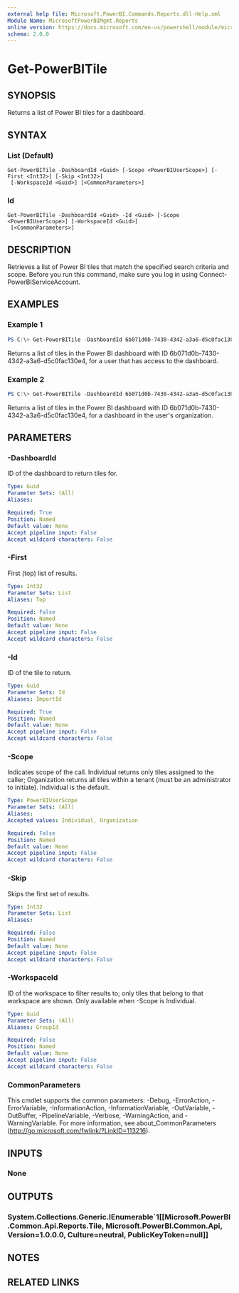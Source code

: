 ```yaml
---
external help file: Microsoft.PowerBI.Commands.Reports.dll-Help.xml
Module Name: MicrosoftPowerBIMgmt.Reports
online version: https://docs.microsoft.com/en-us/powershell/module/microsoftpowerbimgmt.reports/get-powerbitile?view=powerbi-ps
schema: 2.0.0
---
```


# Get-PowerBITile

## SYNOPSIS
Returns a list of Power BI tiles for a dashboard.

## SYNTAX

### List (Default)
```
Get-PowerBITile -DashboardId <Guid> [-Scope <PowerBIUserScope>] [-First <Int32>] [-Skip <Int32>]
 [-WorkspaceId <Guid>] [<CommonParameters>]
```

### Id
```
Get-PowerBITile -DashboardId <Guid> -Id <Guid> [-Scope <PowerBIUserScope>] [-WorkspaceId <Guid>]
 [<CommonParameters>]
```

## DESCRIPTION
Retrieves a list of Power BI tiles that match the specified search criteria and scope.
Before you run this command, make sure you log in using Connect-PowerBIServiceAccount. 

## EXAMPLES

### Example 1
```powershell
PS C:\> Get-PowerBITile -DashboardId 6b071d0b-7430-4342-a3a6-d5c0fac130e4
```

Returns a list of tiles in the Power BI dashboard with ID 6b071d0b-7430-4342-a3a6-d5c0fac130e4, for a user that has access to the dashboard.

### Example 2
```powershell
PS C:\> Get-PowerBITile -DashboardId 6b071d0b-7430-4342-a3a6-d5c0fac130e4 -Scope Organization
```

Returns a list of tiles in the Power BI dashboard with ID 6b071d0b-7430-4342-a3a6-d5c0fac130e4, for a dashboard in the user's organization.

## PARAMETERS

### -DashboardId
ID of the dashboard to return tiles for.

```yaml
Type: Guid
Parameter Sets: (All)
Aliases:

Required: True
Position: Named
Default value: None
Accept pipeline input: False
Accept wildcard characters: False
```

### -First
First (top) list of results.

```yaml
Type: Int32
Parameter Sets: List
Aliases: Top

Required: False
Position: Named
Default value: None
Accept pipeline input: False
Accept wildcard characters: False
```

### -Id
ID of the tile to return.

```yaml
Type: Guid
Parameter Sets: Id
Aliases: ImportId

Required: True
Position: Named
Default value: None
Accept pipeline input: False
Accept wildcard characters: False
```

### -Scope
Indicates scope of the call. Individual returns only tiles assigned to the caller; Organization returns all tiles within a tenant (must be an administrator to initiate). Individual is the default.

```yaml
Type: PowerBIUserScope
Parameter Sets: (All)
Aliases:
Accepted values: Individual, Organization

Required: False
Position: Named
Default value: None
Accept pipeline input: False
Accept wildcard characters: False
```

### -Skip
Skips the first set of results.

```yaml
Type: Int32
Parameter Sets: List
Aliases:

Required: False
Position: Named
Default value: None
Accept pipeline input: False
Accept wildcard characters: False
```

### -WorkspaceId
ID of the workspace to filter results to; only tiles that belong to that workspace are shown. Only available when -Scope is Individual.

```yaml
Type: Guid
Parameter Sets: (All)
Aliases: GroupId

Required: False
Position: Named
Default value: None
Accept pipeline input: False
Accept wildcard characters: False
```

### CommonParameters
This cmdlet supports the common parameters: -Debug, -ErrorAction, -ErrorVariable, -InformationAction, -InformationVariable, -OutVariable, -OutBuffer, -PipelineVariable, -Verbose, -WarningAction, and -WarningVariable. For more information, see about_CommonParameters (http://go.microsoft.com/fwlink/?LinkID=113216).

## INPUTS

### None

## OUTPUTS

### System.Collections.Generic.IEnumerable`1[[Microsoft.PowerBI.Common.Api.Reports.Tile, Microsoft.PowerBI.Common.Api, Version=1.0.0.0, Culture=neutral, PublicKeyToken=null]]

## NOTES

## RELATED LINKS
